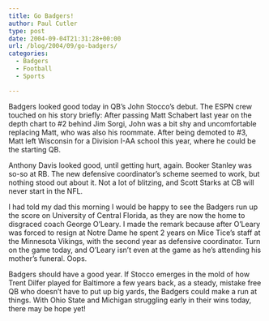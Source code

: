 ```yaml
---
title: Go Badgers!
author: Paul Cutler
type: post
date: 2004-09-04T21:31:28+00:00
url: /blog/2004/09/go-badgers/
categories:
  - Badgers
  - Football
  - Sports

---
```

Badgers looked good today in QB&#8217;s John Stocco&#8217;s debut. The ESPN crew touched on his story briefly: After passing Matt Schabert last year on the depth chart to #2 behind Jim Sorgi, John was a bit shy and uncomfortable replacing Matt, who was also his roommate. After being demoted to #3, Matt left Wisconsin for a Division I-AA school this year, where he could be the starting QB.

Anthony Davis looked good, until getting hurt, again. Booker Stanley was so-so at RB. The new defensive coordinator&#8217;s scheme seemed to work, but nothing stood out about it. Not a lot of blitzing, and Scott Starks at CB will never start in the NFL.

I had told my dad this morning I would be happy to see the Badgers run up the score on University of Central Florida, as they are now the home to disgraced coach George O&#8217;Leary. I made the remark because after O&#8217;Leary was forced to resign at Notre Dame he spent 2 years on Mice Tice&#8217;s staff at the Minnesota Vikings, with the second year as defensive coordinator. Turn on the game today, and O&#8217;Leary isn&#8217;t even at the game as he&#8217;s attending his mother&#8217;s funeral. Oops.

Badgers should have a good year. If Stocco emerges in the mold of how Trent Dilfer played for Baltimore a few years back, as a steady, mistake free QB who doesn&#8217;t have to put up big yards, the Badgers could make a run at things. With Ohio State and Michigan struggling early in their wins today, there may be hope yet!